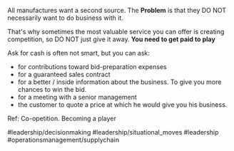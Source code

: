 All manufactures want a second source. The **Problem** is that they DO NOT necessarily want to do business with it.

That's why sometimes the most valuable service you can offer is creating competition, so DO NOT just give it away.  **You need to get paid to play**

Ask for cash is often not smart, but you can ask:
- for contributions toward bid-preparation expenses
- for a guaranteed sales contract
- for a better / inside information about the business. To give you more chances to win the bid.
- for a meeting with a senior management
- the customer to quote a price at which he would give you his business. 

Ref: Co-opetition. Becoming a player

#leadership/decisionmaking #leadership/situational_moves #leadership #operationsmanagement/supplychain 